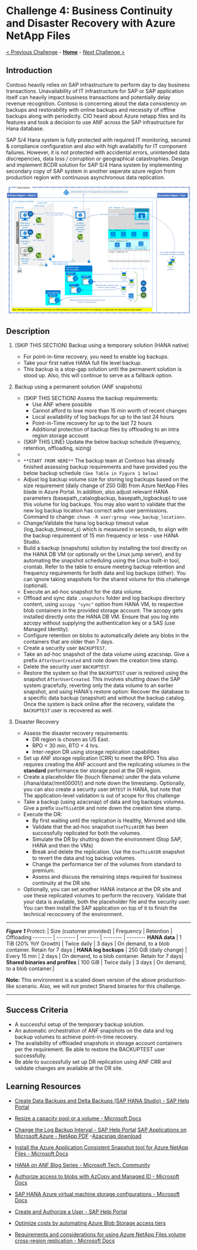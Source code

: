 # Challenge 4: Business Continuity and Disaster Recovery with Azure NetApp Files

[< Previous Challenge](./03-SAP-Security.md) - **[Home](../README.md)** - [Next Challenge >](./05-PowerApps.md)

## Introduction

Contoso heavily relies on SAP infrastructure to perform day to day business transactions. Unavailability of IT infrastructure for SAP or SAP application itself can heavily impact business transactions and potentially delay revenue recognition. Contoso is concerning about the data consistency on backups and restorability with online backups and necessity of offline backups along with periodicity. CIO heard about Azure netapp files and its features and took a decision to use ANF across the SAP infrastructure for Hana database.  

SAP S/4 Hana system is fully protected with required IT monitoring, secured & compliance configuration and also with high availabitly for IT component failures. However, it is not protected with accidental errors, unintended data discrepencies, data loss / corruption or geographical catastrophies. Design and implement BCDR solution for SAP S/4 Hana system by implementing secondary copy of SAP system in another seperate azure region from production region with continuous asynchronous data replication.

![Backup and Disaster Recovery - HANA on ANF](Images/Challenge4Arch.PNG)

## Description

1. (SKIP THIS SECTION) Backup using a temporary solution (HANA native)
	- For point-in-time recovery, you need to enable log backups.
	- Take your first native HANA full file level backup.
	- This backup is a stop-gap solution until the permanent solution is stood up. Also, this will continue to serve as a fallback option.
2. Backup using a permanent solution (ANF snapshots)
	- (SKIP THIS SECTION) Assess the backup requirements:
		- Use ANF where possible
		- Cannot afford to lose more than 15 min worth of recent changes
		- Local availability of log backups for up to the last 24 hours
		- Point-in-Time recovery for up to the last 72 hours
		- Additional protection of backup files by offloading to an intra region storage account
	- (SKIP THIS LINE) Update the below backup schedule (frequency, retention, offloading, sizing)  
	- 
	- ```**START FROM HERE**``` The backup team at Contoso has already finished assessing backup requirements and have provided you the below backup schedule `(See Table in Figure 1 below)`
	- Adjust log backup volume size for storing log backups based on the size requirement (daily change of 250 GiB) from Azure NetApp Files blade in Azure Portal. In addition, also adjust relevant HANA parameters (basepath_catalogbackup, basepath_logbackup) to use this volume for log backups. You may also want to validate that the new log backup location has correct <sid>adm user permissions. Command to change: ```chown -R user:group <new_backup_location>```. 
	- Change/Validate the hana log backup timeout value (log_backup_timeout_s) which is measured in seconds, to align with the backup requirement of 15 min frequency or less - use HANA Studio. 
	- Build a backup (snapshots) solution by installing the tool directly on the HANA DB VM (or optionally on the Linux jump server), and by automating the snapshot scheduling using the Linux built-in tool, crontab. Refer to the table to ensure meeting backup retention and frequency requirements for both data and log backups (other). You can ignore taking snapshots for the shared volume for this challenge (optional).
	- Execute an ad-hoc snapshot for the data volume.
	- Offload and sync data `.snapshots` folder and log backups directory content, using `azcopy "sync"` option from HANA VM, to respective blob containers in the provided storage account. The azcopy gets installed directly onto the HANA DB VM. Ensure that you log into azcopy without supplying the authentication key or a SAS (use Managed Identity).
	- Configure retention on blobs to automatically delete any blobs in the containers that are older than 7 days.
	- Create a security user `BACKUPTEST`.
	- Take an ad-hoc snapshot of the data volume using azacsnap. Give a prefix `AfterUserCreated` and note down the creation time stamp.
	- Delete the security user `BACKUPTEST`
	- Restore the system so that the `BACKUPTEST` user is restored using the snapshot `AfterUserCreated`. This involves shutting down the SAP system gracefully, reverting only the data volume to an earlier snapshot, and using HANA's restore option: Recover the database to a specific data backup (snapshot) and without the backup catalog. Once the system is back online after the recovery, validate the `BACKUPTEST` user is recovered as well.

3. Disaster Recovery
	- Assess the disaster recovery requirements:
		- DR region is chosen as US East.
		- RPO < 30 min, RTO < 4 hrs.	
		- Inter-region DR using storage replication capabilities
	- Set up ANF storage replication (CRR) to meet the RPO. This also requires creating the ANF account and the replicating volumes in the **standard** performance tier storage pool at the DR region.
	- Create a placeholder file (touch filename) under the data volume (/hana/data/<SID>/mnt00001/) and note down the timestamp. Optionally, you can also create a security user `DRTEST` in HANA, but note that The application-level validation is out of scope for this challenge
	- Take a backup (using azacsnap) of data and log backups volumes. Give a prefix `UseThisAtDR` and note down the creation time stamp.
	- Execute the DR:
		- By first waiting until the replication is Healthy, Mirrored and Idle.
		- Validate that the ad-hoc snapshot `UseThisAtDR` has been successfully replicated for both the volumes.
		- Simulate the DR by shutting down the environment (Stop SAP, HANA and then the VMs)
		- Break and delete the replication. Use the `UseThisAtDR` snapshot to revert the data and log backup volumes.
		- Change the performance tier of the volumes from standard to premium.
		- Assess and discuss the remaining steps required for business continuity at the DR site.
	- Optionally, you can set another HANA instance at the DR site and use these replicated volumes to perform the recovery. Validate that your data is available, both the placeholder file and the security user. You can then install the SAP application on top of it to finish the technical recocovery of the environment.
		

---

***Figure 1***
Protect: | Size \(customer provided\) | Frequency | Retention | Offloading
-------- | -------- | -------- | -------- | --------
**HANA data** | 1 TiB (20% YoY Growth) | Twice daily | 3 days | On demand, to a blob container. Retain for 7 days |
**HANA log backups** | 250 GiB (daily change) | Every 15 min | 2 days | On demand, to a blob container. Retain for 7 days|
**Shared binaries and profiles** | 100 GiB | Twice daily | 3 days | On demand, to a blob container.|

**Note:** This environment is a scaled down version of the above production-like scenario. Also, we will not protect Shared binaries for this challenge.


---

## Success Criteria

- A successful setup of the temporary backup solution.
- An automatic orchestration of ANF snapshots on the data and log backup volumes to achieve point-in-time recovery.
- The availability of offloaded snapshots in storage account containers per the requirement. Be able to restore the BACKUPTEST user successfully.
- Be able to successfully set up DR replication using ANF CRR and validate changes are available at the DR site.

## Learning Resources

- [Create Data Backups and Delta Backups (SAP HANA Studio) - SAP Help Portal](https://help.sap.com/viewer/6b94445c94ae495c83a19646e7c3fd56/2.0.04/en-US/c51a3983bb571014afa0c67026e44ca0.html)

- [Resize a capacity pool or a volume - Microsoft Docs](https://docs.microsoft.com/en-us/azure/azure-netapp-files/azure-netapp-files-resize-capacity-pools-or-volumes#:~:text=%20Resize%20a%20volume%20%201%20From%20the,to%20resize%20or%20delete%20the%20volume.%20More%20)

- [Change the Log Backup Interval - SAP Help Portal](https://help.sap.com/viewer/6b94445c94ae495c83a19646e7c3fd56/2.0.04/en-US/6e9eadcd57464e74b9395004cb1aba9a.html)
[SAP Applications on Microsoft Azure - NetApp PDF](https://www.netapp.com/pdf.html?item=/media/17152-tr4746pdf.pdf)
-[Azacsnap download](https://aka.ms/azacsnapdownload)
- [Install the Azure Application Consistent Snapshot tool for Azure NetApp Files - Microsoft Docs](https://docs.microsoft.com/en-us/azure/azure-netapp-files/azacsnap-installation)

- [HANA on ANF Blog Series - Microsoft Tech. Community](https://aka.ms/anfhanablog)

- [Authorize access to blobs with AzCopy and Managed ID - Microsoft Docs](https://docs.microsoft.com/en-us/azure/storage/common/storage-use-azcopy-authorize-azure-active-directory)

- [SAP HANA Azure virtual machine storage configurations - Microsoft Docs](https://docs.microsoft.com/en-us/azure/virtual-machines/workloads/sap/hana-vm-operations-storage)

- [Create and Authorize a User - SAP Help Portal](https://help.sap.com/viewer/6b94445c94ae495c83a19646e7c3fd56/2.0.00/en-US/c0555f0bbb5710148faabb0a6e35c457.html)

- [Optimize costs by automating Azure Blob Storage access tiers](https://docs.microsoft.com/en-us/azure/storage/blobs/storage-lifecycle-management-concepts?tabs=azure-portal#azure-portal-list-view)

- [Requirements and considerations for using Azure NetApp Files volume cross-region replication - Microsoft Docs](https://docs.microsoft.com/en-us/azure/azure-netapp-files/cross-region-replication-requirements-considerations)

